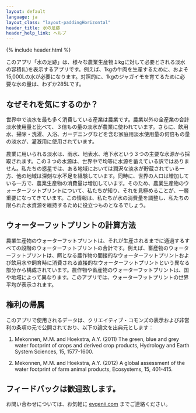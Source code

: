 ```yaml
---
layout: default
language: ja
layout_class: "layout-paddingHorizontal"
header_title: 水の足跡
header_help_link: ヘルプ
---
```


{% include header.html %}


このアプリ「水の足跡」は、様々な農業生産物１kgに対して必要とされる淡水の容積(L)を表示するアプリです。例えば、1kgの牛肉を生産するために、およそ15,000Lの水が必要になります。対照的に、1kgのジャガイモを育てるために必要な水の量は、わずか285Lです。


なぜそれを気にするのか？
-----------
世界中で淡水を最も多く消費している産業は農業です。農業以外の全産業の合計淡水使用量と比べて、３倍もの量の淡水が農業に使われています。さらに、飲用水、掃除・洗濯、入浴、ガーデニングなどを含む家庭用淡水使用量の何倍もの量の淡水が、灌漑用に使用されています。


農業に用いられる淡水は、雨水、地表水、地下水という３つの主要な水源から採取されます。この３つの水源は、世界中で均等に水源を蓄えている訳ではありません。私たちの惑星では、ある地域においては潤沢な淡水が貯蔵されている一方、他の地域は深刻な水不足を経験しています。同時に、世界の人口は増加している一方で、農業生産物の消費量は増加しています。そのため、農業生産物のウォーターフットプリントについて、私たちが知り、それを見極めることが、一層重要になってきています。この情報は、私たちが水の消費量を調整し、私たちの限られた水資源を維持するために役立つものとなるでしょう。


ウォーターフットプリントの計算方法
-----------

農業生産物のウォーターフットプリントは、それが生産されるまでに通過するすべての段階のウォーターフットプリントの合計です。例えば、畜産物のウォーターフットプリントは、餌となる農作物の間接的なウォーターフットプリントおよび飲用水や飼育時に消費される直接的なウォーターフットプリントという異なる部分から構成されています。農作物や畜産物のウォーターフットプリントは、国や地域によって異なります。このアプリでは、ウォーターフットプリントの世界平均が表示されます。


権利の帰属
-----------
このアプリで使用されるデータは、クリエイティブ・コモンズの表示および非営利の条項の元で公開されており、以下の論文を出典元とします：

1) Mekonnen, M.M. and Hoekstra, A.Y. (2011) The green, blue and grey water footprint of crops and derived crop products, Hydrology and Earth System Sciences, 15, 1577-1600.

2) Mekonnen, M.M. and Hoekstra, A.Y. (2012) A global assessment of the water footprint of farm animal products, Ecosystems, 15, 401-415.

フィードバックは歓迎致します。
-----------
お問い合わせについては、お気軽に [evgenii.com](http://evgenii.com) までご連絡ください。
